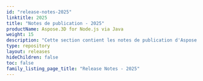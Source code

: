 ```yaml
---
id: "release-notes-2025"
linktitle: 2025
title: "Notes de publication - 2025"
productName: Aspose.3D for Node.js via Java
weight: 15
description: "Cette section contient les notes de publication d'Aspose.3D pour Node.js via Java pour l'année 2025. Dans ces notes de publication, nous publions la liste des problèmes qui ont été corrigés dans la version actuelle, ainsi que tous les changements d'API publiques et comportementaux."
type: repository
layout: releases
hideChildren: false
toc: false
family_listing_page_title: "Release Notes - 2025"
---
```


